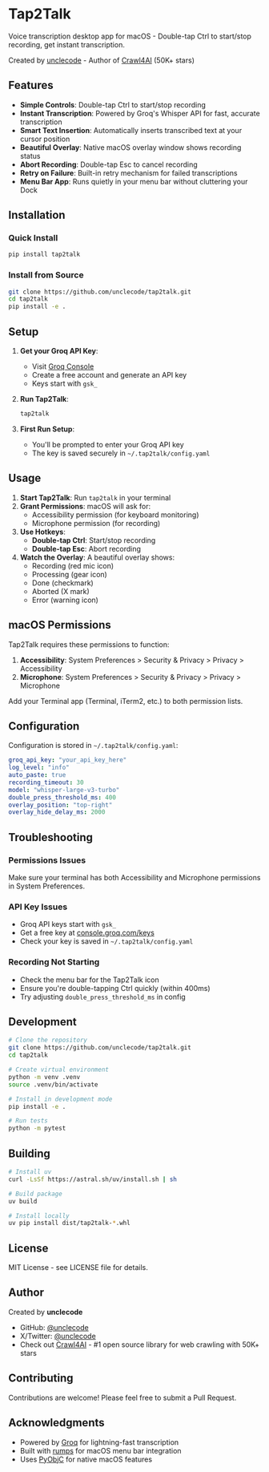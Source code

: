 # Tap2Talk

Voice transcription desktop app for macOS - Double-tap Ctrl to start/stop recording, get instant transcription.

Created by [unclecode](https://github.com/unclecode) - Author of [Crawl4AI](https://github.com/unclecode/crawl4ai) (50K+ stars)

## Features

- **Simple Controls**: Double-tap Ctrl to start/stop recording
- **Instant Transcription**: Powered by Groq's Whisper API for fast, accurate transcription
- **Smart Text Insertion**: Automatically inserts transcribed text at your cursor position
- **Beautiful Overlay**: Native macOS overlay window shows recording status
- **Abort Recording**: Double-tap Esc to cancel recording
- **Retry on Failure**: Built-in retry mechanism for failed transcriptions
- **Menu Bar App**: Runs quietly in your menu bar without cluttering your Dock

## Installation

### Quick Install

```bash
pip install tap2talk
```

### Install from Source

```bash
git clone https://github.com/unclecode/tap2talk.git
cd tap2talk
pip install -e .
```

## Setup

1. **Get your Groq API Key**:
   - Visit [Groq Console](https://console.groq.com/keys)
   - Create a free account and generate an API key
   - Keys start with `gsk_`

2. **Run Tap2Talk**:
   ```bash
   tap2talk
   ```

3. **First Run Setup**:
   - You'll be prompted to enter your Groq API key
   - The key is saved securely in `~/.tap2talk/config.yaml`

## Usage

1. **Start Tap2Talk**: Run `tap2talk` in your terminal
2. **Grant Permissions**: macOS will ask for:
   - Accessibility permission (for keyboard monitoring)
   - Microphone permission (for recording)
3. **Use Hotkeys**:
   - **Double-tap Ctrl**: Start/stop recording
   - **Double-tap Esc**: Abort recording
4. **Watch the Overlay**: A beautiful overlay shows:
   - Recording (red mic icon)
   - Processing (gear icon)
   - Done (checkmark)
   - Aborted (X mark)
   - Error (warning icon)

## macOS Permissions

Tap2Talk requires these permissions to function:

1. **Accessibility**: System Preferences > Security & Privacy > Privacy > Accessibility
2. **Microphone**: System Preferences > Security & Privacy > Privacy > Microphone

Add your Terminal app (Terminal, iTerm2, etc.) to both permission lists.

## Configuration

Configuration is stored in `~/.tap2talk/config.yaml`:

```yaml
groq_api_key: "your_api_key_here"
log_level: "info"
auto_paste: true
recording_timeout: 30
model: "whisper-large-v3-turbo"
double_press_threshold_ms: 400
overlay_position: "top-right"
overlay_hide_delay_ms: 2000
```

## Troubleshooting

### Permissions Issues
Make sure your terminal has both Accessibility and Microphone permissions in System Preferences.

### API Key Issues
- Groq API keys start with `gsk_`
- Get a free key at [console.groq.com/keys](https://console.groq.com/keys)
- Check your key is saved in `~/.tap2talk/config.yaml`

### Recording Not Starting
- Check the menu bar for the Tap2Talk icon
- Ensure you're double-tapping Ctrl quickly (within 400ms)
- Try adjusting `double_press_threshold_ms` in config

## Development

```bash
# Clone the repository
git clone https://github.com/unclecode/tap2talk.git
cd tap2talk

# Create virtual environment
python -m venv .venv
source .venv/bin/activate

# Install in development mode
pip install -e .

# Run tests
python -m pytest
```

## Building

```bash
# Install uv
curl -LsSf https://astral.sh/uv/install.sh | sh

# Build package
uv build

# Install locally
uv pip install dist/tap2talk-*.whl
```

## License

MIT License - see LICENSE file for details.

## Author

Created by **unclecode**
- GitHub: [@unclecode](https://github.com/unclecode)
- X/Twitter: [@unclecode](https://x.com/unclecode)
- Check out [Crawl4AI](https://github.com/unclecode/crawl4ai) - #1 open source library for web crawling with 50K+ stars

## Contributing

Contributions are welcome! Please feel free to submit a Pull Request.

## Acknowledgments

- Powered by [Groq](https://groq.com) for lightning-fast transcription
- Built with [rumps](https://github.com/jaredks/rumps) for macOS menu bar integration
- Uses [PyObjC](https://github.com/ronaldoussoren/pyobjc) for native macOS features

